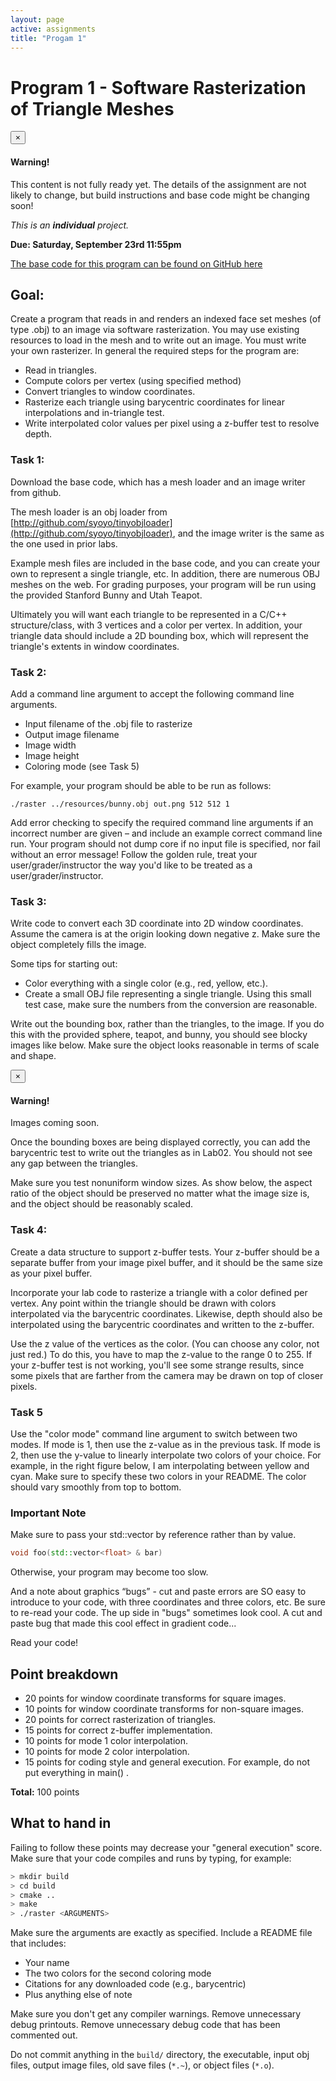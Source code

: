 ```yaml
---
layout: page
active: assignments
title: "Progam 1"
---
```


# Program 1 - Software Rasterization of Triangle Meshes


<div class="alert alert-dismissible alert-danger">
  <button type="button" class="close" data-dismiss="alert">&times;</button>
  <h4>Warning!</h4>
  <p>
    This content is not fully ready yet.
    The details of the assignment are not likely to change, but build instructions and base code might be changing soon!
  </p>
</div>


*This is an **individual** project.*

**Due: Saturday, September 23rd 11:55pm**

<a class="btn btn-info" href="https://github.com/calpoly-csc471/program01">The base code for this program can be found on GitHub here</a>

## Goal:

Create a program that reads in and renders an indexed face set meshes (of type .obj) to an image via software rasterization.
You may use existing resources to load in the mesh and to write out an image.
You must write your own rasterizer.
In general the required steps for the program are:

- Read in triangles.
- Compute colors per vertex (using specified method)
- Convert triangles to window coordinates.
- Rasterize each triangle using barycentric coordinates for linear interpolations and in-triangle test.
- Write interpolated color values per pixel using a z-buffer test to resolve depth.


### Task 1:

Download the base code, which has a mesh loader and an image writer from github.

The mesh loader is an obj loader from [http://github.com/syoyo/tinyobjloader](http://github.com/syoyo/tinyobjloader),
and the image writer is the same as the one used in prior labs.

Example mesh files are included in the base code, and you can create your own to represent a single triangle, etc.
In addition, there are numerous OBJ meshes on the web.
For grading purposes, your program will be run using the provided Stanford Bunny and Utah Teapot.

Ultimately you will want each triangle to be represented in a C/C++ structure/class, with 3 vertices and a color per vertex.
In addition, your triangle data should include a 2D bounding box, which will represent the triangle's extents in window coordinates.

### Task 2:

Add a command line argument to accept the following command line arguments.

- Input filename of the .obj file to rasterize
- Output image filename
- Image width
- Image height
- Coloring mode (see Task 5)

For example, your program should be able to be run as follows:

    ./raster ../resources/bunny.obj out.png 512 512 1

Add error checking to specify the required command line arguments if an incorrect number are given –
and include an example correct command line run.
Your program should not dump core if no input file is specified, nor fail without an error message!
Follow the golden rule, treat your user/grader/instructor the way you'd like to be treated as a user/grader/instructor.

### Task 3:

Write code to convert each 3D coordinate into 2D window coordinates.
Assume the camera is at the origin looking down negative z.
Make sure the object completely fills the image.

Some tips for starting out:

- Color everything with a single color (e.g., red, yellow, etc.).
- Create a small OBJ file representing a single triangle.
  Using this small test case, make sure the numbers from the conversion are reasonable.

Write out the bounding box, rather than the triangles, to the image.
If you  do this with the provided sphere, teapot, and bunny, you should see blocky images like below.
Make sure the object looks reasonable in terms of scale and shape.

<div class="alert alert-dismissible alert-warning">
  <button type="button" class="close" data-dismiss="alert">&times;</button>
  <h4>Warning!</h4>
  <p>
    Images coming soon.
  </p>
</div>

Once the bounding boxes are being displayed correctly, you can add the barycentric test to write out the triangles as in Lab02.
You should not see any gap between the triangles.

Make sure you test nonuniform window sizes.
As show below, the aspect ratio of the object should be preserved no matter what the image size is,
and the object should be reasonably scaled.


### Task 4:

Create a data structure to support z-buffer tests.
Your z-buffer should be a separate buffer from your image pixel buffer, and it should be the same size as your pixel buffer.

Incorporate your lab code to rasterize a triangle with a color defined per vertex.
Any point within the triangle should be drawn with colors interpolated via the barycentric coordinates.
Likewise, depth should also be interpolated using the barycentric coordinates and written to the z-buffer.

Use the z value of the vertices as the color.
(You can choose any color, not just red.)
To do this, you have to map the z-value to the range 0 to 255.
If your z-buffer test is not working, you'll see some strange results,
since some pixels that are farther from the camera may be drawn on top of closer pixels.


### Task 5

Use the "color mode" command line argument to switch between two modes.
If mode is 1, then use the z-value as in the previous task.
If mode is 2, then use the y-value to linearly interpolate two colors of your choice.
For example, in the right figure below, I am interpolating between yellow and cyan.
Make sure to specify these two colors in your README.
The color should vary smoothly from top to bottom.


### Important Note

Make sure to pass your std::vector by reference rather than by value.

```cpp
void foo(std::vector<float> & bar)
```

Otherwise, your program may become too slow.

And a note about graphics “bugs” - cut and paste errors are SO easy to introduce to your code,
with three coordinates and three colors, etc.
Be sure to re-read your code.
The up side in "bugs" sometimes look cool.
A cut and paste bug that made this cool effect in gradient code...

Read your code!



## Point breakdown

- 20 points for window coordinate transforms for square images.
- 10 points for window coordinate transforms for non-square images.
- 20 points for correct rasterization of triangles.
- 15 points for correct z-buffer implementation.
- 10 points for mode 1 color interpolation.
- 10 points for mode 2 color interpolation.
- 15 points for coding style and general execution. For example, do not put everything in main() .

**Total:** 100 points

## What to hand in

Failing to follow these points may decrease your "general execution" score.
Make sure that your code compiles and runs by typing, for example:

```bash
> mkdir build
> cd build
> cmake ..
> make
> ./raster <ARGUMENTS>
```

Make sure the arguments are exactly as specified.
Include a README file that includes:

- Your name
- The two colors for the second coloring mode
- Citations for any downloaded code (e.g., barycentric)
- Plus anything else of note

Make sure you don't get any compiler warnings.
Remove unnecessary debug printouts.
Remove unnecessary debug code that has been commented out.

Do not commit anything in the `build/` directory, the executable, input obj files,
output image files, old save files (`*.~`), or object files (`*.o`).
